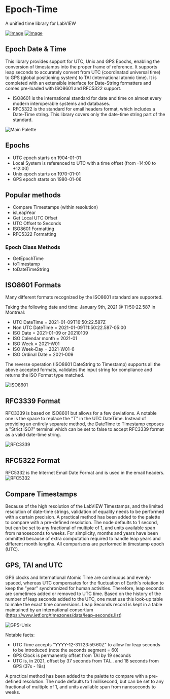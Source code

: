 # Epoch-Time
A unified time library for LabVIEW

[![Image](https://www.vipm.io/package/labview_open_source_lib_epoch_datetime/badge.svg?metric=installs)](https://www.vipm.io/package/labview_open_source_lib_epoch_datetime/) [![Image](https://www.vipm.io/package/labview_open_source_lib_epoch_datetime/badge.svg?metric=stars)](https://www.vipm.io/package/labview_open_source_lib_epoch_datetime/)

## Epoch Date & Time

This library provides support for UTC, Unix and GPS Epochs, enabling the conversion of timestamps into the proper frame of reference.
It supports leap seconds to accurately convert from UTC (coordinatad universal time) to GPS (global positioning system) to TAI (international atomic time).
It is completed with an extensible interface for Date-String formatters and comes pre-loaded with ISO8601 and RFC5322 support.

- ISO8601 is the international standard for date and time on almost every modern interoperable systems and databases.
- RFC5322 is the standard for email headers format, which includes a Date-Time string. This library covers only the date-time string part of the standard.

![Main Palette](https://user-images.githubusercontent.com/11728548/104111178-10d2c380-52ad-11eb-97ee-ade918c80ea0.png "Main Palette")

## Epochs

- UTC epoch starts on 1904-01-01
- Local System is referenced to UTC with a time offset (from -14:00 to +12:00)
- Unix epoch starts on 1970-01-01
- GPS epoch starts on 1980-01-06

## Popular methods

- Compare Timestamps (within resolution)
- isLeapYear
- Get Local UTC Offset
- UTC Offset to Seconds
- ISO8601 Formatting
- RFC5322 Formatting
### Epoch Class Methods
- GetEpochTime
- toTimestamp
- toDateTimeString

## ISO8601 Formats

Many different formats recognized by the ISO8601 standard are supported.

Taking the following date and time: January 9th, 2021 @ 11:50:22.587 in Montreal:

- UTC DateTime = 2021-01-09T16:50:22.587Z
- Non UTC DateTime = 2021-01-09T11:50:22.587-05:00
- ISO Date = 2021-01-09 or 20210109
- ISO Calendar month  = 2021-01
- ISO Week = 2021-W01
- ISO Week-Day = 2021-W01-6
- ISO Ordinal Date = 2021-009

The reverse operation (ISO8601 DateString to Timestamp) supports all the above accepted formats, validates the input string for compliance and returns the ISO Format type matched.

![ISO8601](https://user-images.githubusercontent.com/11728548/104110687-0f52cc80-52a8-11eb-8888-462fc7243fbf.png "ISO8601")

## RFC3339 Format

RFC3339 is based on ISO8601 but allows for a few deviations.
A notable one is the space to replace the "T" in the UTC DateTime. Instead of providing an entirely separate method, the DateTime to Timestamp exposes a "Strict ISO?" terminal which can be set to false to accept RFC3339 format as a valid date-time string.

![RFC3339](https://user-images.githubusercontent.com/11728548/104110707-4e811d80-52a8-11eb-8d5c-0809daea39c0.png "RFC3339")

## RFC5322 Format

RFC5332 is the Internet Email Date Format and is used in the email headers.
![RFC5332](https://user-images.githubusercontent.com/11728548/104110791-04e50280-52a9-11eb-8020-96b7e05be872.png "RFC5332")

## Compare Timestamps

Because of the high resolution of the LabVIEW Timestamps, and the limited resolution of date-time strings, validation of equality needs to be performed with a certain precision.
A practical method has been added to the palette to compare with a pre-defined resolution. The node defaults to 1 second, but can be set to any fractional of multiple of 1, and units available span from nanoseconds to weeks.
For simplicity, months and years have been ommitted because of extra computation required to handle leap years and different month lengths. All comparisons are performed in timestamp epoch (UTC).

## GPS, TAI and UTC

GPS clocks and International Atomic Time are continuous and evenly-spaced, whereas UTC compensates for the fluctuation of Earth's rotation to keep the "year" synchronized for human activities.
Therefore, leap seconds are sometimes added or removed to UTC time. Based on the history of the number of leap seconds added to the UTC, one must use this look-up table to make the exact time conversions.
Leap Seconds record is kept in a table maintained by an international consortium (https://www.ietf.org/timezones/data/leap-seconds.list)

![GPS-Unix](https://user-images.githubusercontent.com/11728548/104110804-2d6cfc80-52a9-11eb-8ef9-36ea583df8c7.png "GPS and Unix Time")

Notable facts: 
- UTC Time accepts "YYYY-12-31T23:59:60Z" to allow for leap seconds to be introduced (note the seconds segment = 60)
- GPS Clock is permanently offset from TAI by 19 seconds
- UTC is, in 2021, offset by 37 seconds from TAI... and 18 seconds from GPS (37s - 19s)

A practical method has been added to the palette to compare with a pre-defined resolution. The node defaults to 1 millisecond, but can be set to any fractional of multiple of 1, and units available span from nanoseconds to weeks.
